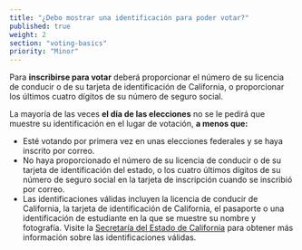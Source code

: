 ```yaml
---
title: "¿Debo mostrar una identificación para poder votar?"
published: true
weight: 2
section: "voting-basics"
priority: "Minor"
---
```


Para **inscribirse para votar** deberá proporcionar el número de su licencia de conducir o de su tarjeta de identificación de California, o proporcionar los últimos cuatro dígitos de su número de seguro social.  

La mayoría de las veces **el día de las elecciones** no se le pedirá que muestre su identificación en el lugar de votación,  **a menos que:**
- Esté votando por primera vez en unas elecciones federales y se haya inscrito por correo. 
- No haya proporcionado el número de su licencia de conducir o de su tarjeta de identificación del estado, o los cuatro últimos dígitos de su número de seguro social en la tarjeta de inscripción cuando se inscribió por correo.
- Las identificaciones válidas incluyen la licencia de conducir de California, la tarjeta de identificación de California, el pasaporte o una identificación de estudiante en la que se muestre su nombre y fotografía. Visite la [Secretaría del Estado de California](http://www.sos.ca.gov/elections/voting-resources/voting-california/what-bring/) para obtener más información sobre las identificaciones válidas.
